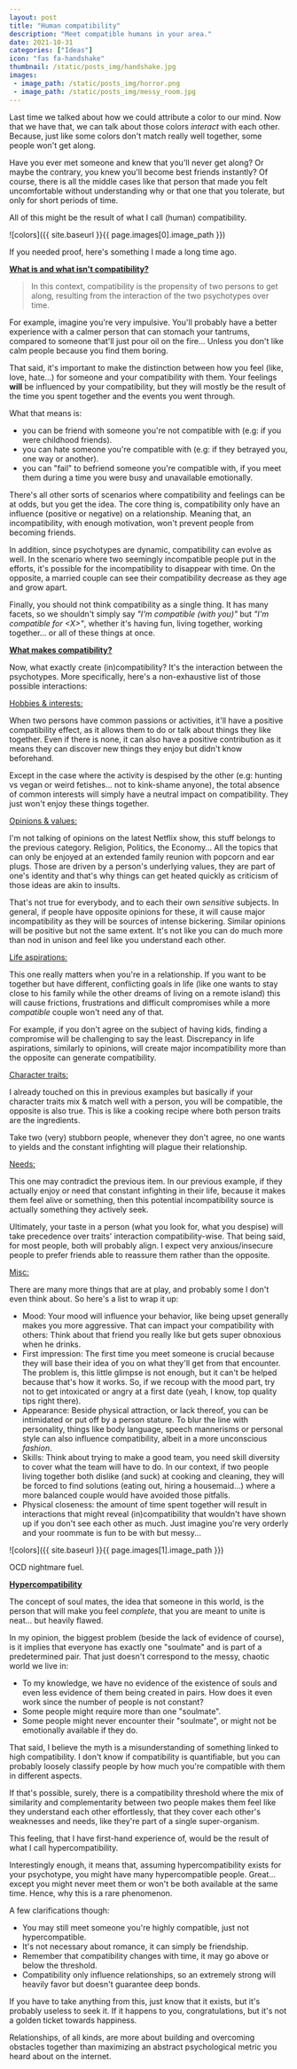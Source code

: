 ```yaml
---
layout: post
title: "Human compatibility"
description: "Meet compatible humans in your area."
date: 2021-10-31
categories: ["Ideas"]
icon: "fas fa-handshake"
thumbnail: /static/posts_img/handshake.jpg
images:
 - image_path: /static/posts_img/horror.png
 - image_path: /static/posts_img/messy_room.jpg
---
```


Last time we talked about how we could attribute a color to our mind. Now that we have that, we can talk about those colors *interact* with each other. Because, just like some colors don't match really well together, some people won't get along.

Have you ever met someone and knew that you'll never get along? Or maybe the contrary, you knew you'll become best friends instantly? Of course, there is all the middle cases like that person that made you felt uncomfortable without understanding why or that one that you tolerate, but only for short periods of time.

All of this might be the result of what I call (human) compatibility.

![colors]({{ site.baseurl }}{{ page.images[0].image_path }})
<p class="legend">If you needed proof, here's something I made a long time ago.</p>

<ins>**What is and what isn't compatibility?**</ins>

> In this context, compatibility is the propensity of two persons to get along, resulting from the interaction of the two psychotypes over time.

For example, imagine you're very impulsive. You'll probably have a better experience with a calmer person that can stomach your tantrums, compared to someone that'll just pour oil on the fire... Unless you don't like calm people because you find them boring.

That said, it's important to make the distinction between how you feel (like, love, hate...) for someone and your compatibility with them. Your feelings **will** be influenced by your compatibility, but they will mostly be the result of the time you spent together and the events you went through.

What that means is:
* you can be friend with someone you're not compatible with (e.g: if you were childhood friends).
* you can hate someone you're compatible with (e.g: if they betrayed you, one way or another).
* you can "fail" to befriend someone you're compatible with, if you meet them during a time you were busy and unavailable emotionally.

There's all other sorts of scenarios where compatibility and feelings can be at odds, but you get the idea. The core thing is, compatibility only have an influence (positive or negative) on a relationship. Meaning that, an incompatibility, with enough motivation, won't prevent people from becoming friends.

In addition, since psychotypes are dynamic, compatibility can evolve as well. In the scenario where two seemingly incompatible people put in the efforts, it's possible for the incompatibility to disappear with time. On the opposite, a married couple can see their compatibility decrease as they age and grow apart.

Finally, you should not think compatibility as a single thing. It has many facets, so we shouldn't simply say *"I'm compatible (with you)"* but *"I'm compatible for \<X\>"*, whether it's having fun, living together, working together... or all of these things at once.

<ins>**What makes compatibility?**</ins>

Now, what exactly create (in)compatibility? It's the interaction between the psychotypes. More specifically, here's a non-exhaustive list of those possible interactions:

<ins>Hobbies & interests:</ins>

When two persons have common passions or activities, it'll have a positive compatibility effect, as it allows them to do or talk about things they like together. Even if there is none, it can also have a positive contribution as it means they can discover new things they enjoy but didn't know beforehand.

Except in the case where the activity is despised by the other (e.g: hunting vs vegan or weird fetishes... not to kink-shame anyone), the total absence of common interests will simply have a neutral impact on compatibility. They just won't enjoy these things together.

<ins>Opinions & values:</ins>

I'm not talking of opinions on the latest Netflix show, this stuff belongs to the previous category. Religion, Politics, the Economy... All the topics that can only be enjoyed at an extended family reunion with popcorn and ear plugs.
Those are driven by a person's underlying values, they are part of one's identity and that's why things can get heated quickly as criticism of those ideas are akin to insults.

That's not true for everybody, and to each their own *sensitive* subjects. In general, if people have opposite opinions for these, it will cause major incompatibility as they will be sources of intense bickering. Similar opinions will be positive but not the same extent. It's not like you can do much more than nod in unison and feel like you understand each other.

<ins>Life aspirations:</ins>

This one really matters when you're in a relationship. If you want to be together but have different, conflicting goals in life (like one wants to stay close to his family while the other dreams of living on a remote island) this will cause frictions, frustrations and difficult compromises while a more *compatible* couple won't need any of that.

For example, if you don't agree on the subject of having kids, finding a compromise will be challenging to say the least. Discrepancy in life aspirations, similarly to opinions, will create major incompatibility more than the opposite can generate compatibility.

<ins>Character traits:</ins>

I already touched on this in previous examples but basically if your character traits mix & match well with a person, you will be compatible, the opposite is also true. This is like a cooking recipe where both person traits are the ingredients.

Take two (very) stubborn people, whenever they don't agree, no one wants to yields and the constant infighting will plague their relationship.

<ins>Needs:</ins>

This one may contradict the previous item. In our previous example, if they actually enjoy or need that constant infighting in their life, because it makes them feel alive or something, then this potential incompatibility source is actually something they actively seek.

Ultimately, your taste in a person (what you look for, what you despise) will take precedence over traits' interaction compatibility-wise. That being said, for most people, both will probably align. I expect very anxious/insecure people to prefer friends able to reassure them rather than the opposite.

<ins>Misc:</ins>

There are many more things that are at play, and probably some I don't even think about. So here's a list to wrap it up:
* Mood: Your mood will influence your behavior, like being upset generally makes you more aggressive. That can impact your compatibility with others: Think about that friend you really like but gets super obnoxious when he drinks.
* First impression: The first time you meet someone is crucial because they will base their idea of you on what they'll get from that encounter. The problem is, this little glimpse is not enough, but it can't be helped because that's how it works. So, if we recoup with the mood part, try not to get intoxicated or angry at a first date (yeah, I know, top quality tips right there).
* Appearance: Beside physical attraction, or lack thereof, you can be intimidated or put off by a person stature. To blur the line with personality, things like body language, speech mannerisms or personal style can also influence compatibility, albeit in a more unconscious *fashion*.
* Skills: Think about trying to make a good team, you need skill diversity to cover what the team will have to do. In our context, if two people living together both dislike (and suck) at cooking and cleaning, they will be forced to find solutions (eating out, hiring a housemaid...) where a more balanced couple would have avoided those pitfalls.
* Physical closeness: the amount of time spent together will result in interactions that might reveal (in)compatibility that wouldn't have shown up if you don't see each other as much. Just imagine you're very orderly and your roommate is fun to be with but messy...

![colors]({{ site.baseurl }}{{ page.images[1].image_path }})
<p class="legend">OCD nightmare fuel.</p>

<ins>**Hypercompatibility**</ins>

The concept of soul mates, the idea that someone in this world, is the person that will make you feel *complete*, that you are meant to unite is neat... but heavily flawed.

In my opinion, the biggest problem (beside the lack of evidence of course), is it implies that everyone has exactly one "soulmate" and is part of a predetermined pair. That just doesn't correspond to the messy, chaotic world we live in:
* To my knowledge, we have no evidence of the existence of souls and even less evidence of them being created in pairs. How does it even work since the number of people is not constant?
* Some people might require more than one "soulmate".
* Some people might never encounter their "soulmate", or might not be emotionally available if they do.

That said, I believe the myth is a misunderstanding of something linked to high compatibility. I don't know if compatibility is quantifiable, but you can probably loosely classify people by how much you're compatible with them in different aspects.

If that's possible, surely, there is a compatibility threshold where the mix of similarity and complementarity  between two people makes them feel like they understand each other effortlessly, that they cover each other's weaknesses and needs, like they're part of a single super-organism.

This feeling, that I have first-hand experience of, would be the result of what I call hypercompatibility.

Interestingly enough, it means that, assuming hypercompatibility exists for your psychotype, you might have many hypercompatible people. Great... except you might never meet them or won't be both available at the same time. Hence, why this is a rare phenomenon.

A few clarifications though:
* You may still meet someone you're highly compatible, just not hypercompatible.
* It's not necessary about romance, it can simply be friendship.
* Remember that compatibility changes with time, it may go above or below the threshold.
* Compatibility only influence relationships, so an extremely strong will heavily favor but doesn't guarantee deep bonds.

If you have to take anything from this, just know that it exists, but it's probably useless to seek it. If it happens to you, congratulations, but it's not a golden ticket towards happiness.

Relationships, of all kinds, are more about building and overcoming obstacles together than maximizing an abstract psychological metric you heard about on the internet.